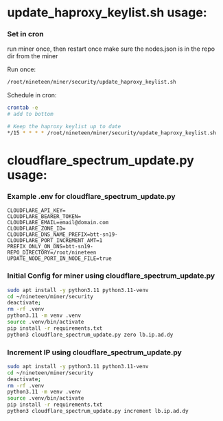 # update_haproxy_keylist.sh usage:

### Set in cron

run miner once, then restart once
make sure the nodes.json is in the repo dir from the miner

Run once:

```bash
/root/nineteen/miner/security/update_haproxy_keylist.sh
```

Schedule in cron:

```bash
crontab -e
# add to bottom

# Keep the haproxy keylist up to date
*/15 * * * * /root/nineteen/miner/security/update_haproxy_keylist.sh
```

# cloudflare_spectrum_update.py usage:

### Example .env for cloudflare_spectrum_update.py

```
CLOUDFLARE_API_KEY=
CLOUDFLARE_BEARER_TOKEN=
CLOUDFLARE_EMAIL=email@domain.com
CLOUDFLARE_ZONE_ID=
CLOUDFLARE_DNS_NAME_PREFIX=btt-sn19-
CLOUDFLARE_PORT_INCREMENT_AMT=1
PREFIX_ONLY_ON_DNS=btt-sn19-
REPO_DIRECTORY=/root/nineteen
UPDATE_NODE_PORT_IN_NODE_FILE=true
```

### Initial Config for miner using cloudflare_spectrum_update.py

```bash
sudo apt install -y python3.11 python3.11-venv
cd ~/nineteen/miner/security
deactivate;
rm -rf .venv
python3.11 -m venv .venv
source .venv/bin/activate
pip install -r requirements.txt
python3 cloudflare_spectrum_update.py zero lb.ip.ad.dy
```

### Increment IP using cloudflare_spectrum_update.py

```bash
sudo apt install -y python3.11 python3.11-venv
cd ~/nineteen/miner/security
deactivate;
rm -rf .venv
python3.11 -m venv .venv
source .venv/bin/activate
pip install -r requirements.txt
python3 cloudflare_spectrum_update.py increment lb.ip.ad.dy
```
